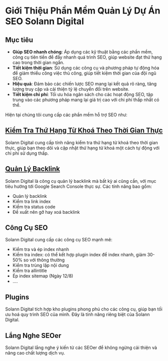 # Giới Thiệu Phần Mềm Quản Lý Dự Án SEO Solann Digital

## Mục tiêu

- **Giúp SEO nhanh chóng**: Áp dụng các kỹ thuật bằng các phần mềm, công cụ tiên tiến để đẩy nhanh quá trình SEO, giúp website đạt thứ hạng cao trong thời gian ngắn.
- **Tiết kiệm thời gian**: Sử dụng các công cụ và phương pháp tự động hóa để giảm thiểu công việc thủ công, giúp tiết kiệm thời gian của đội ngũ SEO.
- **Hiệu quả**: Đảm bảo các chiến lược SEO mang lại kết quả rõ ràng, tăng lượng truy cập và cải thiện tỷ lệ chuyển đổi trên website.
- **Tiết kiệm chi phí**: Tối ưu hóa ngân sách cho các hoạt động SEO, tập trung vào các phương pháp mang lại giá trị cao với chi phí thấp nhất có thể.

Hiện tại chúng tôi cung cấp các phần mềm hỗ trợ SEO như:

## [Kiểm Tra Thứ Hạng Từ Khoá Theo Thời Gian Thực](../KeywordManagements/Overall.md)

Solann Digital cung cấp tính năng kiểm tra thứ hạng từ khoá theo thời gian thực, giúp bạn theo dõi và cập nhật thứ hạng từ khoá một cách tự động với chi phí sử dụng thấp.

## [Quản Lý Backlink](../BacklinkManagements/Overall.md)

Solann Digital là công cụ quản lý backlink mà bất kỳ ai cũng cần, với mục tiêu hướng tới Google Search Console thực sự. Các tính năng bao gồm:

- Quản lý backlink
- Kiểm tra link index
- Kiểm tra status code
- Đề xuất nên gỡ hay xoá backlink

## Công Cụ SEO

Solann Digital cung cấp các công cụ SEO mạnh mẽ:

- Kiểm tra và ép index nhanh
- Kiểm tra index: có thể kết hợp plugin index để index nhanh, giảm 30-50% so với thông thường
- Kiểm tra trùng lặp nội dung
- Kiểm tra allintitle
- Ép index sitemap (Ngày 12/8)
- ....

## Plugins

Solann Digital tích hợp kho plugins phong phú cho các công cụ, giúp bạn tối ưu hoá quy trình SEO của mình. Đây là tính năng riêng biệt của Solann Digital.

## Lắng Nghe SEOer

Solann Digital lắng nghe ý kiến từ các SEOer để không ngừng cải thiện và nâng cao chất lượng dịch vụ.
